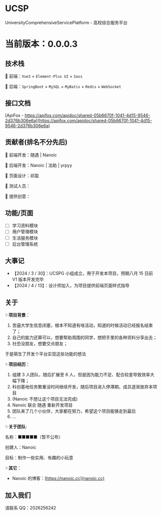 <!--
 * @Author: Nanoic
 * @LastEditors: Nanoic 2026256242@qq.com
 * @Date: 2024-03-28 17:37:50
 * @LastEditTime: 2024-04-21 17:27:41
 * @FilePath: \UCSP\README.md
 * @Describe: README.md
-->

# UCSP

UniversityComprehensiveServicePlatform - 高校综合服务平台

# 当前版本：0.0.0.3

## 技术栈

🌟 前端：`Vue3` + `Element-Plus UI` + `Sass`

🌟 后端：`SpringBoot` + `MySQL` + `MyBatis` + `Redis` + `WebSocket`

## 接口文档

[ApiFox - https://apifox.com/apidoc/shared-05b6670f-1041-4d15-9546-2d376b306e6a](https://apifox.com/apidoc/shared-05b6670f-1041-4d15-9546-2d376b306e6a)

## 贡献者(排名不分先后)

🌟 前端开发：随遇 | Nanoic

🌟 后端开发：Nanoic | 法助 | yrpyy

🌟 页面设计：祁盈

🌟 测试人员：

🌟 提供创意：

## 功能/页面

-   [ ] 学习资料模块
-   [ ] 用户管理模块
-   [ ] 生活服务模块
-   [ ] 后台管理系统

## 大事记

- 【2024 / 3 / 30】：UCSPG 小组成立，用于开发本项目，预期八月 15 日前 V1 版本开发完毕
- 【2024 / 4 / 13】：设计师加入，为项目提供前端页面样式指导

## 关于

✨**项目背景**：

1. 苦逼大学生信息闭塞，根本不知道有啥活动，知道的时候活动已经报名结束了；
2. 自己的能力还算可以，想要帮助周围的同学，想把手里的各种资料分享出去；
3. 社恐没朋友，想要交点朋友；

于是萌生了开发个平台实现这些功能的想法

✨**项目经历**：

1. 组建 3 人团队，随后扩展至 6 人，但是因为能力不足、配合较差导致效率大幅下降；
2. 科创基地任务繁重没时间继续开发，随后项目进入停滞期，成员逐渐放弃本项目
3. (Nanoic 不想让这个项目无法完成)
4. Nanoic 联合 随遇 重新开发项目
5. 团队来了几个小伙伴，大家都在努力，希望这个项目能够走到最后
6. ...

✨**关于团队**:

名称：■■■■■（暂不公布）

创建人：Nanoic

目标：制作一些实用、有趣的小玩意

✨**其它**：

-   Nanoic 的博客：[https://nanoic.cc](nanoic.cc)

## 加入我们

请联系 QQ：2026256242
